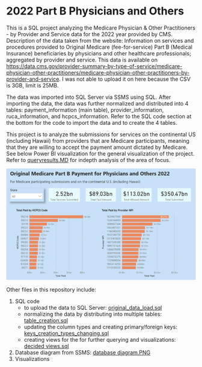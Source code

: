 # 2022 Part B Physicians and Others 
This is a SQL project analyzing the Medicare Physician & Other Practitioners - by Provider and Service data for the 2022 year provided by CMS.
Description of the data taken from the website:
Information on services and procedures provided to Original Medicare (fee-for-service) 
Part B (Medical Insurance) beneficiaries by physicians and other healthcare professionals; aggregated by provider and service.
This data is available on https://data.cms.gov/provider-summary-by-type-of-service/medicare-physician-other-practitioners/medicare-physician-other-practitioners-by-provider-and-service. I was not able to upload it on here because the CSV is 3GB, limit is 25MB. 

The data was imported into SQL Server via SSMS using SQL. After importing the data, the data was further normalized and distributed into 4 tables: payment_information (main table), provider_information, ruca_information, and hcpcs_information. Refer to the SQL code section at the bottom for the code to import the data and to create the 4 tables.

This project is to analyze the submissions for services on the continental US (including Hawaii) from providers that are Medicare participants, meaning that they are willing to accept the payment amount dictated by Medicare. See below Power BI visualization for the general visualization of the project. Refer to [queryresults.MD](https://github.com/piepiepies/2022partBphysiciansothers/blob/main/queryresults.MD) for indepth analysis of the area of focus.

![alt text](https://github.com/piepiepies/2022partBphysiciansothers/blob/main/overall_info_visualization.PNG?raw=True)

Other files in this repository include:
1) SQL code
   * to upload the data to SQL Server: [original_data_load.sql](https://github.com/piepiepies/2022partBphysiciansothers/blob/main/original_data_load.sql)
   * normalizing the data by distributing into multiple tables: [table_creation.sql](https://github.com/piepiepies/2022partBphysiciansothers/blob/main/table_creation.sql)
   * updating the column types and creating primary/foreign keys: [keys_creation_types_changing.sql](https://github.com/piepiepies/2022partBphysiciansothers/blob/main/keys_creation_types_changing.sql)
   * creating views for the for further querying and visualizations: [decided views.sql](https://github.com/piepiepies/2022partBphysiciansothers/blob/main/decided%20views.sql)
2) Database diagram from SSMS: [database diagram.PNG](https://github.com/piepiepies/2022partBphysiciansothers/blob/main/database%20diagram.PNG)
3) Visualizations

